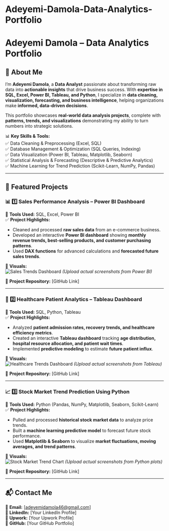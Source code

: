 # Adeyemi-Damola-Data-Analytics-Portfolio


# Adeyemi Damola – Data Analytics Portfolio  

## 👋 About Me  
I’m **Adeyemi Damola**, a **Data Analyst** passionate about transforming raw data into **actionable insights** that drive business success. With **expertise in SQL, Excel, Power BI, Tableau, and Python**, I specialize in **data cleaning, visualization, forecasting, and business intelligence**, helping organizations make **informed, data-driven decisions**.  

This portfolio showcases **real-world data analysis projects**, complete with **patterns, trends, and visualizations** demonstrating my ability to turn numbers into strategic solutions.  

📊 **Key Skills & Tools:**  
✅ Data Cleaning & Preprocessing (Excel, SQL)  
✅ Database Management & Optimization (SQL Queries, Indexing)  
✅ Data Visualization (Power BI, Tableau, Matplotlib, Seaborn)  
✅ Statistical Analysis & Forecasting (Descriptive & Predictive Analytics)  
✅ Machine Learning for Trend Prediction (Scikit-Learn, NumPy, Pandas)  

---

## 🚀 **Featured Projects**  

### 📊 **1️⃣ Sales Performance Analysis – Power BI Dashboard**  
📌 **Tools Used:** SQL, Excel, Power BI  
✅ **Project Highlights:**  
- Cleaned and processed **raw sales data** from an e-commerce business.  
- Developed an interactive **Power BI dashboard** showing **monthly revenue trends, best-selling products, and customer purchasing patterns**.  
- Used **DAX functions** for advanced calculations and **forecasted future sales trends**.  

📌 **Visuals:**  
![Sales Trends Dashboard](https://placeholder-image-url.com) *(Upload actual screenshots from Power BI)*  

🔗 **Project Repository:** [GitHub Link]  

---

### 🏥 **2️⃣ Healthcare Patient Analytics – Tableau Dashboard**  
📌 **Tools Used:** SQL, Python, Tableau  
✅ **Project Highlights:**  
- Analyzed **patient admission rates, recovery trends, and healthcare efficiency metrics**.  
- Created an interactive **Tableau dashboard** tracking **age distribution, hospital resource allocation, and patient wait times**.  
- Implemented **predictive modeling** to estimate **future patient influx**.  

📌 **Visuals:**  
![Healthcare Trends Dashboard](https://placeholder-image-url.com) *(Upload actual screenshots from Tableau)*  

🔗 **Project Repository:** [GitHub Link]  

---

### 📈 **3️⃣ Stock Market Trend Prediction Using Python**  
📌 **Tools Used:** Python (Pandas, NumPy, Matplotlib, Seaborn, Scikit-Learn)  
✅ **Project Highlights:**  
- Pulled and processed **historical stock market data** to analyze price trends.  
- Built a **machine learning predictive model** to forecast future stock performance.  
- Used **Matplotlib & Seaborn** to visualize **market fluctuations, moving averages, and trend patterns**.  

📌 **Visuals:**  
![Stock Market Trend Chart](https://placeholder-image-url.com) *(Upload actual screenshots from Python plots)*  

🔗 **Project Repository:** [GitHub Link]  

---

## **📬 Contact Me**  
📧 **Email:** [adeyemidamola46@gmail.com]  
💼 **LinkedIn:** [Your LinkedIn Profile]  
🏢 **Upwork:** [Your Upwork Profile]  
🚀 **GitHub:** [Your GitHub Portfolio]  


